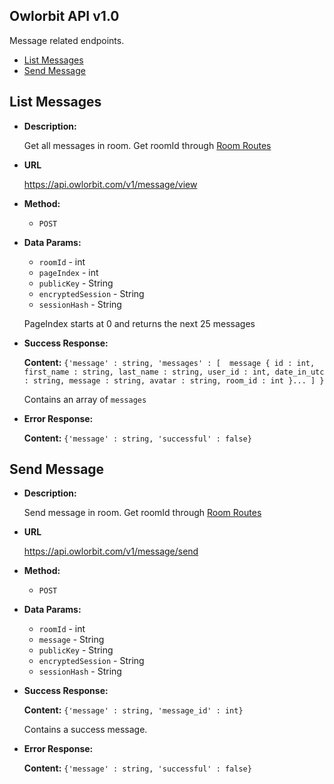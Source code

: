 **Owlorbit API v1.0**
----

Message related endpoints.


- [List Messages](#list-messages)
- [Send Message](#send-message)

## List Messages

* **Description:**
  
  Get all messages in room.  Get roomId through <a href="../Room/README.md#get-all-rooms-in-domain">Room Routes</a>

* **URL**

  <https://api.owlorbit.com/v1/message/view>

* **Method:**

  * `POST`
  
* **Data Params:**

  * `roomId` - int <br/>
  * `pageIndex` - int <br/>
  * `publicKey` - String <br/>
  * `encryptedSession` - String <br/>
  * `sessionHash` - String

  PageIndex starts at 0 and returns the next 25 messages

* **Success Response:**

   **Content:** `{'message' : string,
        'messages' : [  message { id : int, first_name : string, last_name : string, user_id : int, date_in_utc : string, message : string, avatar : string, room_id : int }... ] }`

  Contains an array of `messages`

 
* **Error Response:**

    **Content:** `{'message' : string,
        'successful' : false}`    


## Send Message

* **Description:**
  
  Send message in room.  Get roomId through <a href="../Room/README.md#get-all-rooms-in-domain">Room Routes</a>

* **URL**

  <https://api.owlorbit.com/v1/message/send>

* **Method:**

  * `POST`

* **Data Params:**

  * `roomId` - int <br/>
  * `message` - String <br/>  
  * `publicKey` - String <br/>
  * `encryptedSession` - String <br/>
  * `sessionHash` - String

* **Success Response:**

   **Content:** `{'message' : string, 'message_id' : int}`

  Contains a success message.

 
* **Error Response:**

    **Content:** `{'message' : string,
        'successful' : false}` 
